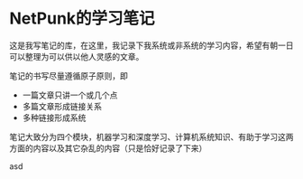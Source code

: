 # NetPunk的学习笔记

这是我写笔记的库，在这里，我记录下我系统或非系统的学习内容，希望有朝一日可以整理为可以供以他人灵感的文章。

笔记的书写尽量遵循原子原则，即

* 一篇文章只讲一个或几个点
* 多篇文章形成链接关系
* 多种链接形成系统

笔记大致分为四个模块，机器学习和深度学习、计算机系统知识、有助于学习这两方面的内容以及其它杂乱的内容（只是恰好记录了下来）

asd